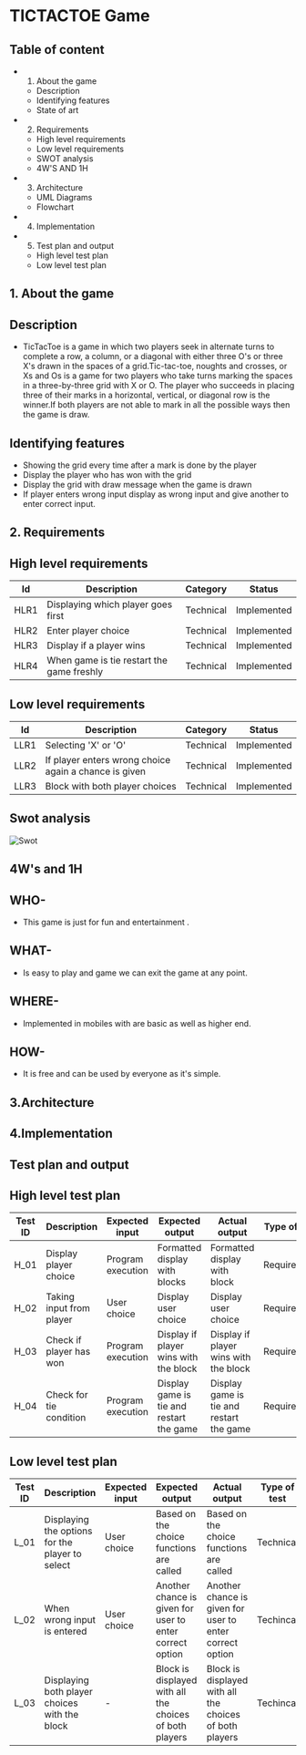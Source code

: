 # TICTACTOE Game
## Table of content
* 1. About the game 
    * Description
    * Identifying features
    * State of art
* 2. Requirements
    * High level requirements
    * Low level requirements
    * SWOT analysis
    * 4W'S AND 1H
* 3. Architecture 
    * UML Diagrams
    * Flowchart
* 4. Implementation
* 5. Test plan and output
    * High level test plan
    * Low level test plan

## 1. About the game
## Description
* TicTacToe is a game in which two players seek in alternate turns to complete a row, a column, or a diagonal with either three O's or three X's drawn in the spaces of a grid.Tic-tac-toe, noughts and crosses, or Xs and Os is a game for two players who take turns marking the spaces in a three-by-three grid with X or O. The player who succeeds in placing three of their marks in a horizontal, vertical, or diagonal row is the winner.If both players are not able to mark in all the possible ways then the game is draw.

## Identifying features
* Showing the grid every time after a mark is done by the player
* Display the player who has won with the grid 
* Display the grid with draw message when the game is drawn
* If player enters wrong input display as wrong input and give another to enter correct input.
## 2. Requirements
## High level requirements
| Id | Description | Category | Status |
|----|-------------|---------|-------|
|HLR1  |Displaying which player goes first| Technical|Implemented|
|HLR2 | Enter player choice|Technical| Implemented|
|HLR3|Display if a player wins |Technical|Implemented|
|HLR4 |When game is tie restart the game freshly|Technical|Implemented|
## Low level requirements
| Id | Description | Category | Status |
|----|-------------|---------|-------|
|LLR1 | Selecting 'X' or 'O'|Technical| Implemented|
|LLR2 | If player enters wrong choice again a chance is given|Technical| Implemented|
|LLR3 | Block with both player choices|Technical| Implemented|
## Swot analysis
![Swot](https://user-images.githubusercontent.com/46956641/154016874-1dba4738-0b71-427c-be8f-b4abbface064.png)
## 4W's and 1H
## WHO-
* This game is just for fun and entertainment .
## WHAT-
* Is easy to play and game we can exit the game at any point.
## WHERE-
* Implemented in mobiles with are basic as well as higher end.
## HOW-
* It is free and can be used by everyone as it's simple.
## 3.Architecture
## 4.Implementation
## Test plan and output
## High level test plan

|Test ID |Description |Expected input |Expected output |Actual output |Type of test|
|---------|-----------------|---------| --------|--------|-------|
|H_01 |Display player choice |Program execution |Formatted display with blocks |Formatted display with block|Requirement|
|H_02 | Taking input from player |User choice |Display user choice |Display user choice|Requirement|
|H_03 | Check if player has won |Program execution|Display if player wins with the block |Display if player wins with the block|Requirement|
|H_04 | Check for tie condition  |Program execution |Display game is tie and restart the game |Display game is tie and restart the game|Requirement|
## Low level test plan
|Test ID |Description |Expected input |Expected output |Actual output |Type of test|
|---------|-----------------|---------| --------|--------|-------|
|L_01 | Displaying the options for the player to select |User choice |Based on the choice functions are called |Based on the choice functions are called |Technical|
|L_02|When wrong input is entered |User choice |Another chance is given for user to enter correct option |Another chance is given for user to enter correct option  |Techincal|
|L_03 |Displaying both player choices with the block|- |Block is displayed with all the choices of both players |Block is displayed with all the choices of both players |Techincal|


